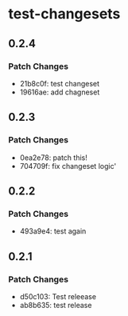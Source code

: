 # test-changesets

## 0.2.4

### Patch Changes

- 21b8c0f: test changeset
- 19616ae: add chagneset

## 0.2.3

### Patch Changes

- 0ea2e78: patch this!
- 704709f: fix changeset logic'

## 0.2.2

### Patch Changes

- 493a9e4: test again

## 0.2.1

### Patch Changes

- d50c103: Test releease
- ab8b635: test release

